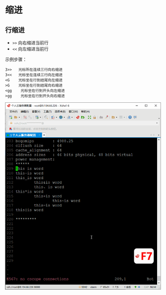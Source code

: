 # 缩进


## 行缩进

- `>>` 向右缩进当前行
- `<<` 向左缩进当前行

示例步骤：
```
3>>   光标所在连续三行向右缩进
3<<   光标坐在连续三行向左缩进
<G    光标坐在行到结尾向左缩进
>G    光标坐在行到结尾向右缩进
<gg    光标坐在行到开头向左缩进
>gg    光标坐在行到开头向右缩进
```
![缩进操作](image/缩进操作.gif)
